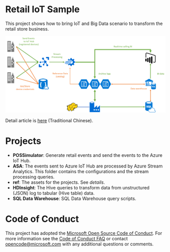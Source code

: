# Retail IoT Sample

This project shows how to bring IoT and Big Data scenario to transform the retail store business.

![Solution Architecture](assets/images/architecture.png)

Detail article is [here](https://medium.com/@ericsk/以零售為例-動手實作以資料驅動的商業決策系統-938c42f394fc) (Traditional Chinese).

# Projects

* **POSSimulator**: Generate retail events and send the events to the Azure IoT Hub.
* **ASA**: The events sent to Azure IoT Hub are processed by Azure Stream Analytics. This folder contains the configurations and the stream processing queries.
* **ref**: The assets for the projects. See _details_.
* **HDInsight**: The Hive queries to transform data from unstructured (JSON) log to tabular (Hive table) data.
* **SQL Data Warehouse**: SQL Data Warehouse query scripts.

# Code of Conduct
This project has adopted the [Microsoft Open Source Code of Conduct](https://opensource.microsoft.com/codeofconduct/). For more information see the [Code of Conduct FAQ](https://opensource.microsoft.com/codeofconduct/faq/) or contact [opencode@microsoft.com](mailto:opencode@microsoft.com) with any additional questions or comments.
